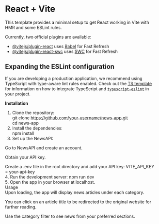 # React + Vite

This template provides a minimal setup to get React working in Vite with HMR and some ESLint rules.

Currently, two official plugins are available:

- [@vitejs/plugin-react](https://github.com/vitejs/vite-plugin-react/blob/main/packages/plugin-react) uses [Babel](https://babeljs.io/) for Fast Refresh
- [@vitejs/plugin-react-swc](https://github.com/vitejs/vite-plugin-react/blob/main/packages/plugin-react-swc) uses [SWC](https://swc.rs/) for Fast Refresh

## Expanding the ESLint configuration

If you are developing a production application, we recommend using TypeScript with type-aware lint rules enabled. Check out the [TS template](https://github.com/vitejs/vite/tree/main/packages/create-vite/template-react-ts) for information on how to integrate TypeScript and [`typescript-eslint`](https://typescript-eslint.io) in your project.

<strong>Installation</strong><br>
1. Clone the repository:<br> git clone https://github.com/your-username/news-app.git <br>
cd news-app<br>
2. Install the dependencies: <br> npm install <br>
3. Set up the NewsAPI: <br>

Go to NewsAPI and create an account.<br>

Obtain your API key.<br>

Create a .env file in the root directory and add your API key:  VITE_API_KEY = your-api-key <br>
4. Run the development server: npm run dev <br>
5. Open the app in your browser at localhost.<br>
Usage<br>
Upon loading, the app will display news articles under each category.

You can click on an article title to be redirected to the original website for further reading.

Use the category filter to see news from your preferred sections.






